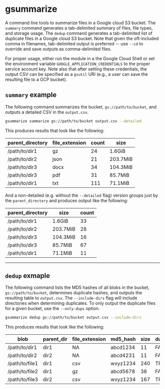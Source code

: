 # gsummarize

A command line tools to summarize files in a Google cloud S3 bucket. The `summary` command generates a tab-delimited summary of files, file types, and storage usage. The `dedup` command generates a tab-delimited list of duplicate files in a Google cloud S3 bucket. Note that given the oft-included comma in filenames, tab-delimited output is preferred -- use `--cd` to override and save outputs as comma-delimited files.

For proper usage, either run the module in a the Google Cloud Shell or set the environment variable `GOOGLE_APPLICATION_CREDENTIALS` to the proper service account key. Note also that after setting these credentials, the output CSV can be specified as a `gsutil` URI (e.g., a user can save the resulting file to a GCP bucket).


## `summary` example

The following command summarizes the bucket, `gs://path/to/bucket`, and outputs a detailed CSV in the `output.csv`. 


```bash
gsummarize summarize gs://path/to/bucket output.csv --detailed
```

This produces results that look like the following:

| **parent_directory** | **file_extension** | **count** | **size** |
| -------------------- | ------------------ | --------- | -------- |
| /path/to/dir1        | gz                 | 24        | 1.6GiB   |
| /path/to/dir2        | json               | 21        | 203.7MiB |
| /path/to/dir3        | docx               | 34        | 104.3MiB |
| /path/to/dir3        | pdf                | 31        | 85.7MiB  |
| /path/to/dir1        | txt                | 111       | 71.1MiB  |

And a non-detailed (e.g. without the `--detailed` flag) version groups just by the `parent_directory` and produces output like the following:

| **parent_directory** | **size** | **count** |
| -------------------- | -------- | --------- |
| /path/to/dir1        | 1.6GiB   | 33        |
| /path/to/dir2        | 203.7MiB | 28        |
| /path/to/dir3        | 104.3MiB | 16        |
| /path/to/dir3        | 85.7MiB  | 67        |
| /path/to/dir1        | 71.1MiB  | 11        |

---

## `dedup` exmaple

The following command lists the MD5 hashes of all blobs in the bucket, `gs://path/to/bucket`, determines duplicate hashes, and outputs the resulting table to `output.csv`. The `--include-dirs` flag will include directories when determining duplicates. To only output the duplicate files for a given bucket, use the `--only-dups` option.

```bash
gsummarize dedup gs://path/to/bucket output.csv --include-dirs
```

This produces results that look like the following:

| **blob**       | **parent_dir** | **file_extension** | **md5_hash** | **size** | **duplicated** |
| -------------- | -------------- | ------------------ | ------------ | -------- | -------------- |
| /path/to/dir1  | dir1           | NA                 | abcd1234     | 11       | FALSE          |
| /path/to/dir2  | dir2           | NA                 | abcd4231     | 11       | FALSE          |
| /path/to/file1 | dir1           | csv                | wxyz1234     | 240      | TRUE           |
| /path/to/file2 | dir1           | gz                 | abcd5678     | 38       | FALSE          |
| /path/to/file3 | dir2           | csv                | wxyz1234     | 167      | TRUE           |

